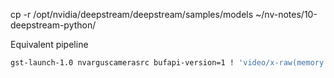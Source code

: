 cp -r /opt/nvidia/deepstream/deepstream/samples/models ~/nv-notes/10-deepstream-python/


Equivalent pipeline
```sh
gst-launch-1.0 nvarguscamerasrc bufapi-version=1 ! 'video/x-raw(memory:NVMM),width=1920,height=1080,framerate=30/1' ! mx.sink_0 nvstreammux width=1920 height=1080 batch-size=1 name=mx ! nvinfer config-file-path=dstest1_pgie_config.txt ! nvvideoconvert ! nvdsosd ! nvoverlaysink sync=0
```
